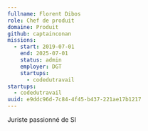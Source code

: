 ```yaml
---
fullname: Florent Dibos
role: Chef de produit
domaine: Produit
github: captainconan
missions:
  - start: 2019-07-01
    end: 2025-07-01
    status: admin
    employer: DGT
    startups:
      - codedutravail
startups:
  - codedutravail
uuid: e9ddc96d-7c84-4f45-b437-221ae17b1217
---
```

Juriste passionné de SI